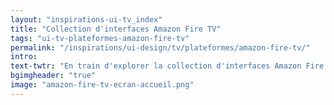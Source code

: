 ```yaml
---
layout: "inspirations-ui-tv_index"
title: "Collection d'interfaces Amazon Fire TV"
tags: "ui-tv-plateformes-amazon-fire-tv"
permalink: "/inspirations/ui-design/tv/plateformes/amazon-fire-tv/"
intro:
text-twtr: "En train d'explorer la collection d'interfaces Amazon Fire TV du @MagDuWebdesign"
bgimgheader: "true"
image: "amazon-fire-tv-ecran-accueil.png"
---
```

